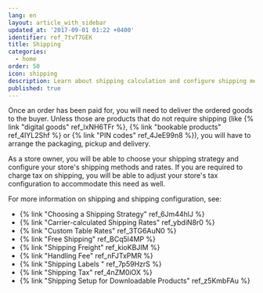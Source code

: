 ```yaml
---
lang: en
layout: article_with_sidebar
updated_at: '2017-09-01 01:22 +0400'
identifier: ref_7tvT7GEK
title: Shipping
categories:
  - home
order: 50
icon: shipping
description: Learn about shipping calculation and configure shipping methods for your store
published: true
---
```

Once an order has been paid for, you will need to deliver the ordered goods to the buyer. Unless those are products that do not require shipping (like {% link "digital goods" ref_lxNH6TFr %}, {% link "bookable products" ref_4IYL2Shf %} or {% link "PIN codes" ref_4JeE99n8 %}), you will have to arrange the packaging, pickup and delivery. 

As a store owner, you will be able to choose your shipping strategy and configure your store's shipping methods and rates. If you are required to charge tax on shipping, you will be able to adjust your store's tax configuration to accommodate this need as well.

For more information on shipping and shipping configuration, see: 
     
*   {% link "Choosing a Shipping Strategy" ref_6Jm44hlJ %}
*   {% link "Carrier-calculated Shipping Rates" ref_ybdiN8r0 %}
*   {% link "Custom Table Rates" ref_3TG6AuN0 %}
*   {% link "Free Shipping" ref_BCq5l4MP %}
*   {% link "Shipping Freight" ref_kioKBJIM %}
*   {% link "Handling Fee" ref_nFJTxPMR %}
*   {% link "Shipping Labels " ref_7p59HzrS %}
*   {% link "Shipping Tax" ref_4nZM0iOX %}
*   {% link "Shipping Setup for Downloadable Products" ref_z5KmbFAu %}
